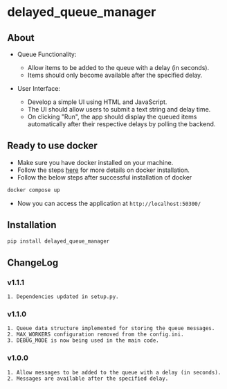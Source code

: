 # delayed_queue_manager

## About

- Queue Functionality:

    - Allow items to be added to the queue with a delay (in seconds).
    - Items should only become available after the specified delay.

- User Interface:
    - Develop a simple UI using HTML and JavaScript.
    - The UI should allow users to submit a text string and delay time.
    - On clicking "Run", the app should display the queued items automatically after their respective delays by polling
      the backend.

## Ready to use docker

- Make sure you have docker installed on your machine.
- Follow the steps [here](https://docs.docker.com/engine/install/) for more details on docker installation.
- Follow the below steps after successful installation of docker

```sh
docker compose up
```

- Now you can access the application at `http://localhost:50300/`

## Installation

```sh
pip install delayed_queue_manager
```

## ChangeLog

### v1.1.1

```text
1. Dependencies updated in setup.py.
```

### v1.1.0

```text
1. Queue data structure implemented for storing the queue messages.
2. MAX_WORKERS configuration removed from the config.ini.
3. DEBUG_MODE is now being used in the main code.
```

### v1.0.0

```text
1. Allow messages to be added to the queue with a delay (in seconds).
2. Messages are available after the specified delay.
```
